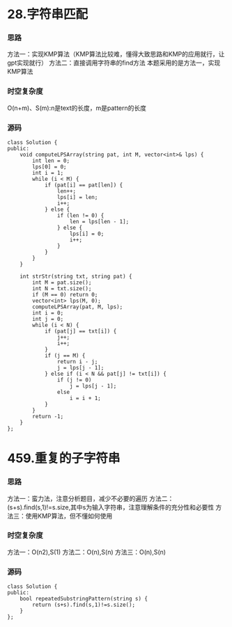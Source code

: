 # 28.字符串匹配
### 思路
方法一：实现KMP算法（KMP算法比较难，懂得大致思路和KMP的应用就行，让gpt实现就行）
方法二：直接调用字符串的find方法
本题采用的是方法一，实现KMP算法
### 时空复杂度
O(n+m)、S(m):n是text的长度，m是pattern的长度
### 源码
```
class Solution {  
public:  
    void computeLPSArray(string pat, int M, vector<int>& lps) {  
        int len = 0;  
        lps[0] = 0;  
        int i = 1;  
        while (i < M) {  
            if (pat[i] == pat[len]) {  
                len++;  
                lps[i] = len;  
                i++;  
            } else {  
                if (len != 0) {  
                    len = lps[len - 1];  
                } else {  
                    lps[i] = 0;  
                    i++;  
                }  
            }  
        }  
    }  
  
    int strStr(string txt, string pat) {  
        int M = pat.size();  
        int N = txt.size();  
        if (M == 0) return 0;  
        vector<int> lps(M, 0);  
        computeLPSArray(pat, M, lps);  
        int i = 0;  
        int j = 0;  
        while (i < N) {  
            if (pat[j] == txt[i]) {  
                j++;  
                i++;  
            }  
            if (j == M) {  
                return i - j;  
                j = lps[j - 1];  
            } else if (i < N && pat[j] != txt[i]) {  
                if (j != 0)  
                    j = lps[j - 1];  
                else  
                    i = i + 1;  
            }  
        }  
        return -1;  
    }  
};
```

# 459.重复的子字符串
### 思路
方法一：蛮力法，注意分析题目，减少不必要的遍历
方法二：(s+s).find(s,1)!=s.size,其中s为输入字符串，注意理解条件的充分性和必要性
方法三：使用KMP算法，但不懂如何使用
### 时空复杂度
方法一：O(n2),S(1)
方法二：O(n),S(n)
方法三：O(n),S(n)
### 源码
``` 
class Solution {  
public:  
    bool repeatedSubstringPattern(string s) {  
        return (s+s).find(s,1)!=s.size();  
    }  
};
```